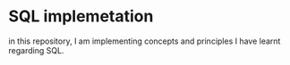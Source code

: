 # SQL implemetation

in this repository, I am implementing concepts and principles I have learnt regarding SQL.
